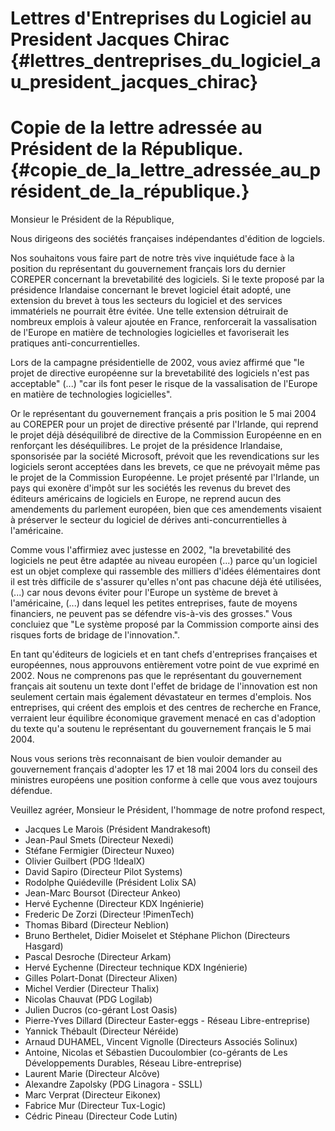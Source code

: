 # Lettres d\'Entreprises du Logiciel au President Jacques Chirac {#lettres_dentreprises_du_logiciel_au_president_jacques_chirac}

# Copie de la lettre adressée au Président de la République. {#copie_de_la_lettre_adressée_au_président_de_la_république.}

Monsieur le Président de la République,

Nous dirigeons des sociétés françaises indépendantes d\'édition de
logciels.

Nos souhaitons vous faire part de notre très vive inquiétude face à la
position du représentant du gouvernement français lors du dernier
COREPER concernant la brevetabilité des logiciels. Si le texte proposé
par la présidence Irlandaise concernant le brevet logiciel était adopté,
une extension du brevet à tous les secteurs du logiciel et des services
immatériels ne pourrait être évitée. Une telle extension détruirait de
nombreux emplois à valeur ajoutée en France, renforcerait la
vassalisation de l\'Europe en matière de technologies logicielles et
favoriserait les pratiques anti-concurrentielles.

Lors de la campagne présidentielle de 2002, vous aviez affirmé que \"le
projet de directive européenne sur la brevetabilité des logiciels n\'est
pas acceptable\" (\...) \"car ils font peser le risque de la
vassalisation de l\'Europe en matière de technologies logicielles\".

Or le représentant du gouvernement français a pris position le 5 mai
2004 au COREPER pour un projet de directive présenté par l\'Irlande, qui
reprend le projet déjà déséquilibré de directive de la Commission
Européenne en en renforçant les déséquilibres. Le projet de la
présidence Irlandaise, sponsorisée par la société Microsoft, prévoit que
les revendications sur les logiciels seront acceptées dans les brevets,
ce que ne prévoyait même pas le projet de la Commission Européenne. Le
projet présenté par l\'Irlande, un pays qui exonère d\'impôt sur les
sociétés les revenus du brevet des éditeurs américains de logiciels en
Europe, ne reprend aucun des amendements du parlement européen, bien que
ces amendements visaient à préserver le secteur du logiciel de dérives
anti-concurrentielles à l\'américaine.

Comme vous l\'affirmiez avec justesse en 2002, \"la brevetabilité des
logiciels ne peut être adaptée au niveau européen (\...) parce qu\'un
logiciel est un objet complexe qui rassemble des milliers d\'idées
élémentaires dont il est très difficile de s\'assurer qu\'elles n\'ont
pas chacune déjà été utilisées, (\...) car nous devons éviter pour
l\'Europe un système de brevet à l\'américaine, (\...) dans lequel les
petites entreprises, faute de moyens financiers, ne peuvent pas se
défendre vis-à-vis des grosses.\" Vous concluiez que \"Le système
proposé par la Commission comporte ainsi des risques forts de bridage de
l\'innovation.\".

En tant qu\'éditeurs de logiciels et en tant chefs d\'entreprises
françaises et européennes, nous approuvons entièrement votre point de
vue exprimé en 2002. Nous ne comprenons pas que le représentant du
gouvernement français ait soutenu un texte dont l\'effet de bridage de
l\'innovation est non seulement certain mais également dévastateur en
termes d\'emplois. Nos entreprises, qui créent des emplois et des
centres de recherche en France, verraient leur équilibre économique
gravement menacé en cas d\'adoption du texte qu\'a soutenu le
représentant du gouvernement français le 5 mai 2004.

Nous vous serions très reconnaisant de bien vouloir demander au
gouvernement français d\'adopter les 17 et 18 mai 2004 lors du conseil
des ministres européens une position conforme à celle que vous avez
toujours défendue.

Veuillez agréer, Monsieur le Président, l\'hommage de notre profond
respect,

-   Jacques Le Marois (Président Mandrakesoft)
-   Jean-Paul Smets (Directeur Nexedi)
-   Stéfane Fermigier (Directeur Nuxeo)
-   Olivier Guilbert (PDG !IdealX)
-   David Sapiro (Directeur Pilot Systems)
-   Rodolphe Quiédeville (Président Lolix SA)
-   Jean-Marc Boursot (Directeur Ankeo)
-   Hervé Eychenne (Directeur KDX Ingénierie)
-   Frederic De Zorzi (Directeur !PimenTech)
-   Thomas Bibard (Directeur Neblion)
-   Bruno Berthelet, Didier Moiselet et Stéphane Plichon (Directeurs
    Hasgard)
-   Pascal Desroche (Directeur Arkam)
-   Hervé Eychenne (Directeur technique KDX Ingénierie)
-   Gilles Polart-Donat (Directeur Alixen)
-   Michel Verdier (Directeur Thalix)
-   Nicolas Chauvat (PDG Logilab)
-   Julien Ducros (co-gérant Lost Oasis)
-   Pierre-Yves Dillard (Directeur Easter-eggs - Réseau
    Libre-entreprise)
-   Yannick Thébault (Directeur Néréide)
-   Arnaud DUHAMEL, Vincent Vignolle (Directeurs Associés Solinux)
-   Antoine, Nicolas et Sébastien Ducoulombier (co-gérants de Les
    Développements Durables, Réseau Libre-entreprise)
-   Laurent Marie (Directeur Alcôve)
-   Alexandre Zapolsky (PDG Linagora - SSLL)
-   Marc Verprat (Directeur Eikonex)
-   Fabrice Mur (Directeur Tux-Logic)
-   Cédric Pineau (Directeur Code Lutin)

